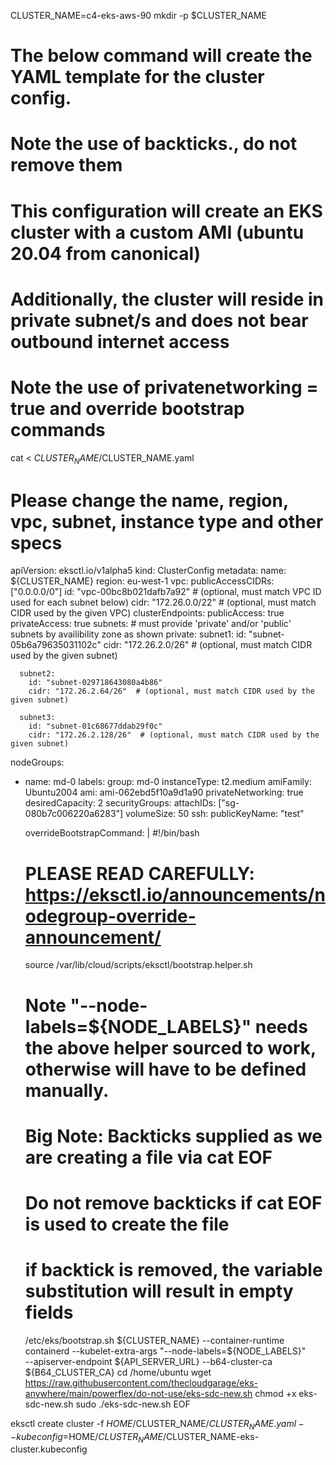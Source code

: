 CLUSTER_NAME=c4-eks-aws-90
mkdir -p $CLUSTER_NAME

# The below command will create the YAML template for the cluster config. 
# Note the use of backticks., do not remove them
# This configuration will create an EKS cluster with a custom AMI (ubuntu 20.04 from canonical)
# Additionally, the cluster will reside in private subnet/s and does not bear outbound internet access
# Note the use of privatenetworking = true and override bootstrap commands

cat <<EOF > $CLUSTER_NAME/$CLUSTER_NAME.yaml
# Please change the name, region, vpc, subnet, instance type and other specs
apiVersion: eksctl.io/v1alpha5
kind: ClusterConfig
metadata:
  name: ${CLUSTER_NAME}
  region: eu-west-1
vpc:
  publicAccessCIDRs: ["0.0.0.0/0"]
  id: "vpc-00bc8b021dafb7a92"  # (optional, must match VPC ID used for each subnet below)
  cidr: "172.26.0.0/22"       # (optional, must match CIDR used by the given VPC)
  clusterEndpoints:
    publicAccess: true
    privateAccess: true
  subnets:
    # must provide 'private' and/or 'public' subnets by availibility zone as shown
    private:
      subnet1:
        id: "subnet-05b6a79635031102c"
        cidr: "172.26.2.0/26" # (optional, must match CIDR used by the given subnet)

      subnet2:
        id: "subnet-029718643080a4b86"
        cidr: "172.26.2.64/26"  # (optional, must match CIDR used by the given subnet)

      subnet3:
        id: "subnet-01c68677ddab29f0c"
        cidr: "172.26.2.128/26"  # (optional, must match CIDR used by the given subnet)
nodeGroups:
  - name: md-0
    labels:
      group: md-0
    instanceType: t2.medium
    amiFamily: Ubuntu2004
    ami: ami-062ebd5f10a9d1a90
    privateNetworking: true
    desiredCapacity: 2
    securityGroups:
      attachIDs: ["sg-080b7c006220a6283"]
    volumeSize: 50
    ssh:
      publicKeyName: "test"

    overrideBootstrapCommand: |
      #!/bin/bash
      # PLEASE READ CAREFULLY: https://eksctl.io/announcements/nodegroup-override-announcement/
      source /var/lib/cloud/scripts/eksctl/bootstrap.helper.sh

      # Note "--node-labels=\${NODE_LABELS}" needs the above helper sourced to work, otherwise will have to be defined manually.
      # Big Note: Backticks supplied as we are creating a file via cat EOF
      # Do not remove backticks if cat EOF is used to create the file
      # if backtick is removed, the variable substitution will result in empty fields
      /etc/eks/bootstrap.sh \${CLUSTER_NAME} --container-runtime containerd --kubelet-extra-args "--node-labels=\${NODE_LABELS}" \
        --apiserver-endpoint \${API_SERVER_URL} --b64-cluster-ca \${B64_CLUSTER_CA}
      cd /home/ubuntu
      wget https://raw.githubusercontent.com/thecloudgarage/eks-anywhere/main/powerflex/do-not-use/eks-sdc-new.sh
      chmod +x eks-sdc-new.sh
      sudo ./eks-sdc-new.sh
EOF

eksctl create cluster -f $HOME/$CLUSTER_NAME/$CLUSTER_NAME.yaml --kubeconfig=$HOME/$CLUSTER_NAME/$CLUSTER_NAME-eks-cluster.kubeconfig
